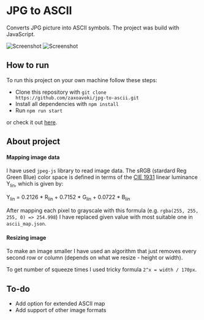 # JPG to ASCII

Converts JPG picture into ASCII symbols. The project was build with JavaScript.

![Screenshot](https://imgur.com/1rKeWS4.png)
![Screenshot](https://imgur.com/MWO7O3Q.png)

## How to run

To run this project on your own machine follow these steps:

- Clone this repository with `git clone https://github.com/zaxoavoki/jpg-to-ascii.git`
- Install all dependencies with `npm install`
- Run `npm run start`

or check it out [here](https://jpg-to-ascii.herokuapp.com/).

## About project

#### Mapping image data

I have used `jpeg-js` library to read image data. The sRGB (stardard Reg Green Blue) color space is defined in terms of the [CIE 1931](https://en.wikipedia.org/wiki/CIE_1931_color_space) linear luminance Y<sub>lin</sub>, which is given by:

Y<sub>lin</sub> = 0.2126 * R<sub>lin</sub> + 0.7152 * G<sub>lin</sub> + 0.0722 * B<sub>lin</sub>

After mapping each pixel to grayscale with this formula (e.g. `rgba(255, 255, 255, 0) => 254.998`) I have replaced given value with most suitable one in `ascii_map.json`.

#### Resizing image

To make an image smaller I have used an algorithm that just removes every second row or column (depends on what we resize - height or width). 

To get number of squeeze times I used tricky formula `2^x = width / 170px`.

## To-do
 - Add option for extended ASCII map
 - Add support of other image formats